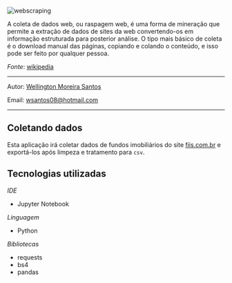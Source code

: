 ![webscraping](https://miro.medium.com/v2/resize:fit:1400/1*vltzK4PBQyk-BmAkifJVIA.jpeg)

A  coleta de dados web, ou raspagem web, é uma forma de mineração que permite a extração de dados de sites da web convertendo-os em informação estruturada para posterior análise. O tipo mais básico de coleta é o download manual das páginas, copiando e colando o conteúdo, e isso pode ser feito por qualquer pessoa.

_Fonte_: [wikipedia](https://pt.wikipedia.org/wiki/Coleta_de_dados_web)

---

Autor: [Wellington Moreira Santos](https://www.linkedin.com/in/wellington-moreira-santos/)

Email: wsantos08@hotmail.com

---

## Coletando dados
Esta aplicação irá coletar dados de fundos imobiliários do site  [fiis.com.br](https://fiis.com.br/lista-de-fundos-imobiliarios/) e exportá-los após limpeza e tratamento para `csv`.


## Tecnologias utilizadas

*IDE*
- Jupyter Notebook

*Linguagem*
- Python

*Bibliotecas*
- requests
- bs4
- pandas
